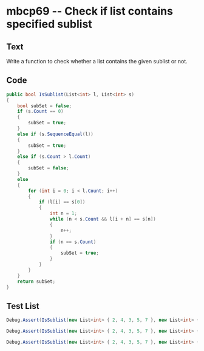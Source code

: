 # mbcp69 -- Check if list contains specified sublist

## Text

Write a function to check whether a list contains the given sublist or not.

## Code

```csharp
public bool IsSublist(List<int> l, List<int> s) 
{
    bool subSet = false;
    if (s.Count == 0) 
    {
        subSet = true;
    } 
    else if (s.SequenceEqual(l)) 
    {
        subSet = true;
    } 
    else if (s.Count > l.Count) 
    {
        subSet = false;
    } 
    else 
    {
        for (int i = 0; i < l.Count; i++) 
        {
            if (l[i] == s[0]) 
            {
                int n = 1;
                while (n < s.Count && l[i + n] == s[n]) 
                {
                    n++;
                }
                if (n == s.Count) 
                {
                    subSet = true;
                }
            }
        }
    }
    return subSet;
}
```

## Test List

```csharp
Debug.Assert(IsSublist(new List<int> { 2, 4, 3, 5, 7 }, new List<int> { 3, 7 }) == false);
```

```csharp
Debug.Assert(IsSublist(new List<int> { 2, 4, 3, 5, 7 }, new List<int> { 4, 3 }) == true);
```

```csharp
Debug.Assert(IsSublist(new List<int> { 2, 4, 3, 5, 7 }, new List<int> { 1, 6 }) == false);
```
